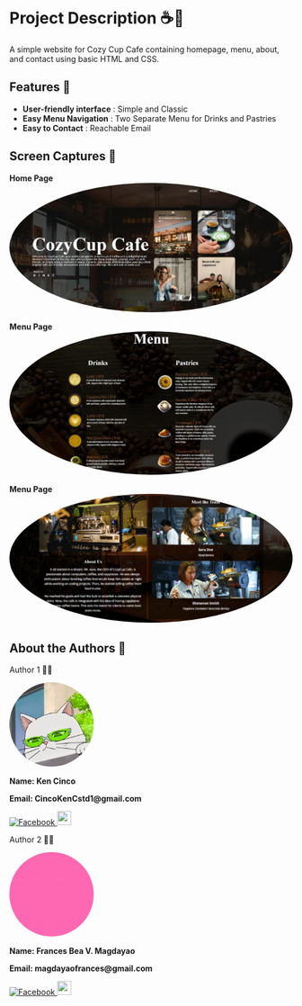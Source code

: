 # Project Description ☕️🍰
A simple website for Cozy Cup Cafe containing homepage, menu, about, and contact using basic HTML and CSS.

## Features 🌟
- __User-friendly interface__ : Simple and Classic
- __Easy Menu Navigation__ : Two Separate Menu for Drinks and Pastries
- __Easy to Contact__ : Reachable Email

## Screen Captures 📸
__Home Page__
<img src="https://github.com/Kenjicci/cozycup-cafe/blob/main/img/homepagess.png"
     style="border-radius: 50%;" 
     alt="HomepageScreenshot">

__Menu Page__
<img src="https://github.com/Kenjicci/cozycup-cafe/blob/main/img/MenuPageScreenshot.png"
     style="border-radius: 50%;" 
     alt="MenuPageScreenshot">

__Menu Page__
<img src="https://github.com/Kenjicci/cozycup-cafe/blob/main/img/aboutusss.png"
     style="border-radius: 50%;" 
     alt="MenuPageScreenshot">

## About the Authors 👥
<p>Author 1 👨‍💻</p>
<img src="https://github.com/Kenjicci/cozycup-cafe/blob/main/img/Kenjicci.jpg" 
     width="150" 
     style="border-radius: 50%;" 
     alt="Kenjicci Photo">

__Name: Ken Cinco__

__Email: CincoKenCstd1@gmail.com__

<a href="https://www.facebook.com/ken.cinco.7330/">
  <img src="https://github.com/gauravghongde/social-icons/blob/master/PNG/Color/Facebook.png" alt="Facebook" width="25" height="25"/>
</a>
<a href="https://github.com/Kenjicci">
  <img src="https://github.com/gauravghongde/social-icons/blob/master/PNG/Color/Github.png" width="25" height="25"/>
</a>
<p></p>
<p>Author 2 👩‍💻</p>
<img src="https://github.com/Kenjicci/cozycup-cafe/blob/main/img/ampalayaa.jpg" 
     width="150" 
     style="border-radius: 50%;" 
     alt="ampalayaa Photo">

__Name: Frances Bea V. Magdayao__

__Email: magdayaofrances@gmail.com__

<a href="https://www.facebook.com/Isabelavua">
  <img src="https://github.com/gauravghongde/social-icons/blob/master/PNG/Color/Facebook.png" alt="Facebook" width="25" height="25"/>
</a>
<a href="https://github.com/ampalayaa">
  <img src="https://github.com/gauravghongde/social-icons/blob/master/PNG/Color/Github.png" width="25" height="25"/>
</a>






